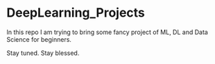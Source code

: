 # DeepLearning_Projects
In this repo I am trying to bring some fancy project of ML, DL and Data Science for beginners.

Stay tuned.
Stay blessed.
